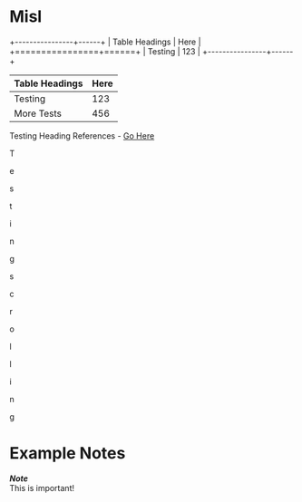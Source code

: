 # Misl

+----------------+------+
| Table Headings | Here |
+================+======+
| Testing        | 123  |
+----------------+------+

| Table Headings | Here |
|----------------|------|
| Testing        | 123  |
| More Tests     | 456  |

Testing Heading References - [Go Here](#example-notes)

T

e

s

t

i

n

g

s

c

r

o

l

l

i

n

g

Example Notes
=============

***Note***  
 <nbsp/>This is important!
